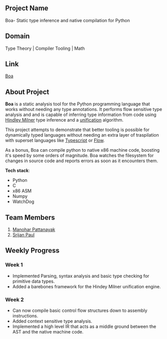 ## Project Name
Boa- Static type inference and native compilation for Python

## Domain
Type Theory | Compiler Tooling | Math

## Link

[Boa](https://github.com/srijan-paul/Boa--compiling-python)

## About Project

**Boa** is a static analysis tool for the Python programming language that works without needing
any type annotations. It performs flow sensitive type analysis and and is capable of inferring type 
information from code using [Hindley Milner](https://en.wikipedia.org/wiki/Hindley%E2%80%93Milner_type_system) type inference and a [unification](https://en.wikipedia.org/wiki/Unification_(computer_science)) algorithm.

This project attempts to demonstrate that better tooling is possible for dynamically typed languages without
needing an extra layer of traspilation with superset languages like [Typescript](https://www.typescriptlang.org/) or [Flow](https://flow.org/).

As a bonus, Boa can compile python to native x86 machine code, boosting it's speed by some orders of magnitude.
Boa watches the filesystem for changes in source code and reports errors as soon as it encounters them.

**Tech stack**:

 - Python
 - C
 - x86 ASM
 - Numpy
 - WatchDog


## Team Members

 1. [Manohar Pattanayak](https://github.com/manoharbabun)
 2. [Srijan Paul](https://github.com/srijan-paul/)

## Weekly Progress

### Week 1
- Implemented Parsing, syntax analysis and basic type checking for primitive data types.
- Added a barebones framework for the Hindey Milner unification engine.

### Week 2
- Can now compile basic control flow structures down to assembly instructions.
- Added context sensitive type analysis.
- Implemented a high level IR that acts as a middle ground between the AST and the native machine code.

